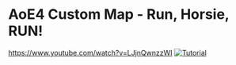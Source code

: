# AoE4 Custom Map - Run, Horsie, RUN!

https://www.youtube.com/watch?v=LJjnQwnzzWI
[![Tutorial](https://img.youtube.com/vi/LJjnQwnzzWI/maxresdefault.jpg)](https://www.youtube.com/watch?v=LJjnQwnzzWI)
